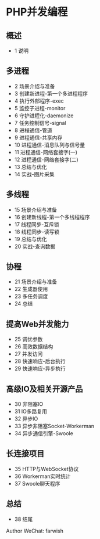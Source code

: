 # PHP并发编程


## 概述

* 1 说明  

## 多进程

* 2 场景介绍与准备  
* 3 创建新进程-第一个多进程程序  
* 4 执行外部程序-exec  
* 5 监控子进程-monitor  
* 6 守护进程化-daemonize  
* 7 任务控制信号-signal  
* 8 进程通信-管道  
* 9 进程通信-共享内存  
* 10 进程通信-消息队列与信号量  
* 11 进程通信-网络套接字(一)  
* 12 进程通信-网络套接字(二)  
* 13 总结与优化  
* 14 实战-图片采集  

## 多线程

* 15 场景介绍与准备  
* 16 创建新线程-第一个多线程程序  
* 17 线程同步-互斥锁  
* 18 线程同步-读写锁  
* 19 总结与优化  
* 20 实战-查询数据  

## 协程

* 21 场景介绍与准备  
* 22 生成器使用  
* 23 多任务调度  
* 24 总结  

## 提高Web并发能力

* 25 调优参数  
* 26 高效数据结构  
* 27 并发访问  
* 28 快速响应-后台执行  
* 29 快速响应-异步执行  

## 高级IO及相关开源产品

* 30 非阻塞IO  
* 31 IO多路复用  
* 32 异步IO  
* 33 异步非阻塞Socket-Workerman  
* 34 异步通信引擎-Swoole  

## 长连接项目

* 35 HTTP与WebSocket协议  
* 36 Workerman实时统计  
* 37 Swoole聊天程序  

## 总结

* 38 结尾

Author WeChat: farwish
